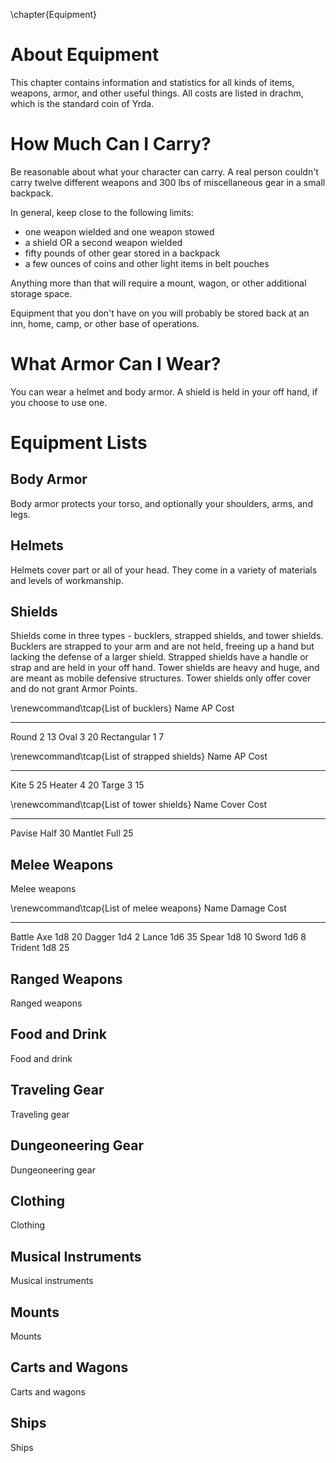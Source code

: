 \chapter{Equipment}
# About Equipment

This chapter contains information and statistics for all kinds 
of items, weapons, armor, and other useful things. All costs
are listed in drachm, which is the standard coin of Yrda.

# How Much Can I Carry?

Be reasonable about what your character can carry. A real person
couldn't carry twelve different weapons and 300 lbs of miscellaneous
gear in a small backpack.

In general, keep close to the following limits:

- one weapon wielded and one weapon stowed
- a shield OR a second weapon wielded
- fifty pounds of other gear stored in a backpack
- a few ounces of coins and other light items in belt pouches

Anything more than that will require a mount, wagon, or other
additional storage space.

Equipment that you don't have on you will probably be stored
back at an inn, home, camp, or other base of operations.

# What Armor Can I Wear?

You can wear a helmet and body armor. A shield is held in your
off hand, if you choose to use one.

# Equipment Lists

## Body Armor

Body armor protects your torso, and optionally your shoulders,
arms, and legs.

## Helmets

Helmets cover part or all of your head. They come in a variety
of materials and levels of workmanship.

## Shields

Shields come in three types - bucklers, strapped shields, and
tower shields. Bucklers are strapped to your arm and are not
held, freeing up a hand but lacking the defense of a larger
shield. Strapped shields have a handle or strap and are held
in your off hand. Tower shields are heavy and huge, and are
meant as mobile defensive structures. Tower shields only offer
cover and do not grant Armor Points.

\renewcommand\tcap{List of bucklers}
Name        AP Cost
----------- -- -----
Round       2  13
Oval        3  20
Rectangular 1  7

\renewcommand\tcap{List of strapped shields}
Name   AP Cost
------ -- ---
Kite   5  25
Heater 4  20
Targe  3  15

\renewcommand\tcap{List of tower shields}
Name    Cover Cost
------- ----- ----
Pavise  Half  30
Mantlet Full  25

## Melee Weapons

Melee weapons

\renewcommand\tcap{List of melee weapons}
Name       Damage Cost
---------- ------ -----
Battle Axe 1d8    20
Dagger     1d4    2
Lance      1d6    35
Spear      1d8    10
Sword      1d6    8
Trident    1d8    25

## Ranged Weapons

Ranged weapons

## Food and Drink

Food and drink

## Traveling Gear

Traveling gear

## Dungeoneering Gear

Dungeoneering gear

## Clothing

Clothing

## Musical Instruments

Musical instruments

## Mounts

Mounts

## Carts and Wagons

Carts and wagons

## Ships

Ships
